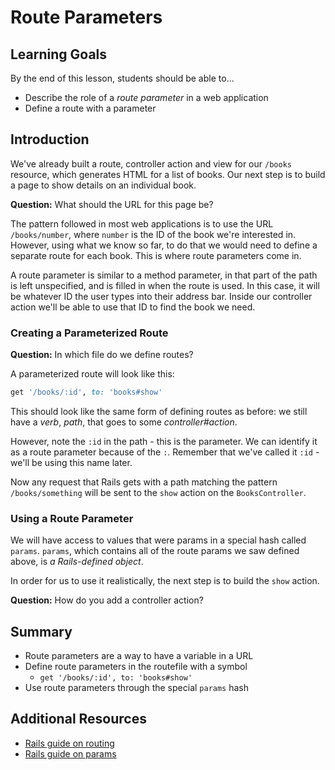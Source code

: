 # Route Parameters

## Learning Goals

By the end of this lesson, students should be able to...
- Describe the role of a _route parameter_ in a web application
- Define a route with a parameter

## Introduction

We've already built a route, controller action and view for our `/books` resource, which generates HTML for a list of books. Our next step is to build a page to show details on an individual book.

**Question:** What should the URL for this page be?

The pattern followed in most web applications is to use the URL `/books/number`, where `number` is the ID of the book we're interested in. However, using what we know so far, to do that we would need to define a separate route for each book. This is where route parameters come in.

A route parameter is similar to a method parameter, in that part of the path is left unspecified, and is filled in when the route is used. In this case, it will be whatever ID the user types into their address bar. Inside our controller action we'll be able to use that ID to find the book we need.

### Creating a Parameterized Route

**Question:** In which file do we define routes?

A parameterized route will look like this:

```ruby
get '/books/:id', to: 'books#show'
```

This should look like the same form of defining routes as before: we still have a _verb_, _path_, that goes to some _controller#action_.

However, note the `:id` in the path - this is the parameter. We can identify it as a route parameter because of the `:`. Remember that we've called it `:id` - we'll be using this name later.

Now any request that Rails gets with a path matching the pattern `/books/something` will be sent to the `show` action on the `BooksController`.

### Using a Route Parameter

We will have access to values that were params in a special hash called `params`. `params`, which contains all of the route params we saw defined above, is _a Rails-defined object_.

In order for us to use it realistically, the next step is to build the `show` action.

**Question:** How do you add a controller action?

## Summary

- Route parameters are a way to have a variable in a URL
- Define route parameters in the routefile with a symbol
  - `get '/books/:id', to: 'books#show'`
- Use route parameters through the special `params` hash

## Additional Resources

- [Rails guide on routing](https://guides.rubyonrails.org/routing.html)
- [Rails guide on params](https://guides.rubyonrails.org/action_controller_overview.html#parameters)
